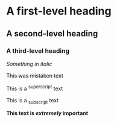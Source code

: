 # A first-level heading
## A second-level heading
### A third-level heading
_Something in italic_

~~This was mistaken text~~

This is a <sup>superscript</sup> text

This is a <sub>subscript</sub> text

**This text is _extremely_ important**
